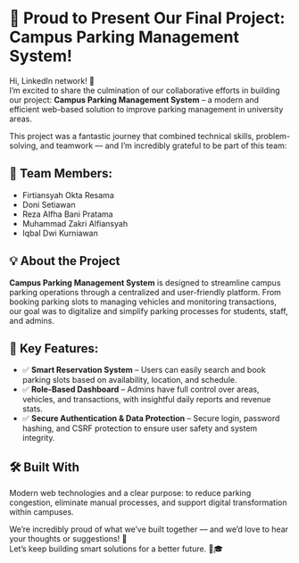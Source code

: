 # 🚀 Proud to Present Our Final Project: Campus Parking Management System!

Hi, LinkedIn network! 👋  
I’m excited to share the culmination of our collaborative efforts in building our project: **Campus Parking Management System** – a modern and efficient web-based solution to improve parking management in university areas.

This project was a fantastic journey that combined technical skills, problem-solving, and teamwork — and I’m incredibly grateful to be part of this team:

## 👥 Team Members:
- Firtiansyah Okta Resama
- Doni Setiawan
- Reza Alfha Bani Pratama
- Muhammad Zakri Alfiansyah
- Iqbal Dwi Kurniawan

## 💡 About the Project
**Campus Parking Management System** is designed to streamline campus parking operations through a centralized and user-friendly platform. From booking parking slots to managing vehicles and monitoring transactions, our goal was to digitalize and simplify parking processes for students, staff, and admins.

## 🌟 Key Features:
- ✅ **Smart Reservation System** – Users can easily search and book parking slots based on availability, location, and schedule.
- ✅ **Role-Based Dashboard** – Admins have full control over areas, vehicles, and transactions, with insightful daily reports and revenue stats.
- ✅ **Secure Authentication & Data Protection** – Secure login, password hashing, and CSRF protection to ensure user safety and system integrity.

## 🛠 Built With
Modern web technologies and a clear purpose: to reduce parking congestion, eliminate manual processes, and support digital transformation within campuses.

We’re incredibly proud of what we’ve built together — and we’d love to hear your thoughts or suggestions! 💬  
Let’s keep building smart solutions for a better future. 🚗🎓


